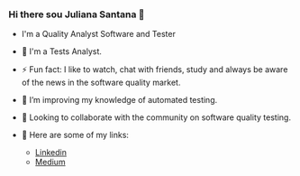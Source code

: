 ### Hi there sou Juliana Santana 👋 


- I'm a Quality Analyst Software and Tester

- 🔭 I'm a Tests Analyst.

- ⚡ Fun fact: I like to watch, chat with friends, study and always be aware of the news in the software quality market.

- 🌱 I’m improving my knowledge of automated testing.

- 👯 Looking to collaborate with the community on software quality testing.


- 🔗 Here are some of my links:
    -  [Linkedin](https://www.linkedin.com/in/juliana-santana-/)
    -  [Medium](https://medium.com/@julianasantana75)
